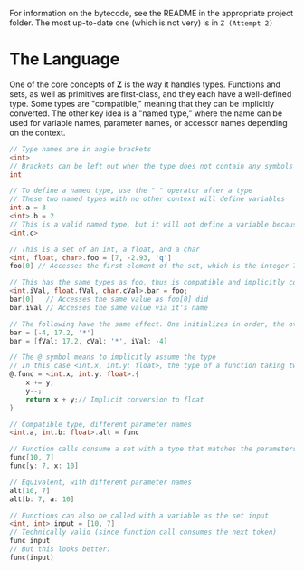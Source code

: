 For information on the bytecode, see the README in the appropriate project folder. The most up-to-date one (which is not very) is in `Z (Attempt 2)`

# The Language

One of the core concepts of **Z** is the way it handles types. Functions and sets, as well as primitives are first-class, and they each have a well-defined type. Some types are "compatible," meaning that they can be implicitly converted. The other key idea is a "named type," where the name can be used for variable names, parameter names, or accessor names depending on the context.
```c
// Type names are in angle brackets
<int>
// Brackets can be left out when the type does not contain any symbols
int

// To define a named type, use the "." operator after a type
// These two named types with no other context will define variables
int.a = 3
<int>.b = 2
// This is a valid named type, but it will not define a variable because the name is inside the brackets
<int.c>

// This is a set of an int, a float, and a char
<int, float, char>.foo = [7, -2.93, 'q']
foo[0] // Accesses the first element of the set, which is the integer 7

// This has the same types as foo, thus is compatible and implicitly converted
<int.iVal, float.fVal, char.cVal>.bar = foo;
bar[0]   // Accesses the same value as foo[0] did
bar.iVal // Accesses the same value via it's name

// The following have the same effect. One initializes in order, the other using the names of types
bar = [-4, 17.2, '*']
bar = [fVal: 17.2, cVal: '*', iVal: -4]

// The @ symbol means to implicitly assume the type
// In this case <int.x, int.y: float>, the type of a function taking two integer values (named x and y), and returning a float
@.func = <int.x, int.y: float>.{
    x += y;
    y--;
    return x + y;// Implicit conversion to float
}

// Compatible type, different parameter names
<int.a, int.b: float>.alt = func

// Function calls consume a set with a type that matches the parameters. The set can be created using parameter names
func[10, 7]
func[y: 7, x: 10]

// Equivalent, with different parameter names
alt[10, 7]
alt[b: 7, a: 10]

// Functions can also be called with a variable as the set input
<int, int>.input = [10, 7]
// Technically valid (since function call consumes the next token)
func input
// But this looks better:
func(input)
```
















